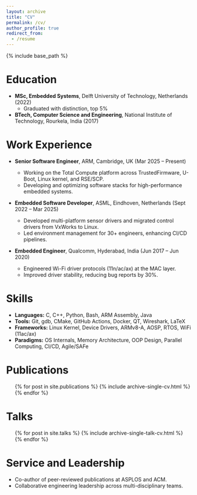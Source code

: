 ```yaml
---
layout: archive
title: "CV"
permalink: /cv/
author_profile: true
redirect_from:
  - /resume
---
```


{% include base_path %}

Education
======
* **MSc, Embedded Systems**, Delft University of Technology, Netherlands (2022)
  * Graduated with distinction, top 5%
* **BTech, Computer Science and Engineering**, National Institute of Technology, Rourkela, India (2017)

Work Experience
======
* **Senior Software Engineer**, ARM, Cambridge, UK (Mar 2025 – Present)
  * Working on the Total Compute platform across TrustedFirmware, U-Boot, Linux kernel, and RSE/SCP.
  * Developing and optimizing software stacks for high-performance embedded systems.

* **Embedded Software Developer**, ASML, Eindhoven, Netherlands (Sept 2022 – Mar 2025)
  * Developed multi-platform sensor drivers and migrated control drivers from VxWorks to Linux.
  * Led environment management for 30+ engineers, enhancing CI/CD pipelines.

* **Embedded Engineer**, Qualcomm, Hyderabad, India (Jun 2017 – Jun 2020)
  * Engineered Wi-Fi driver protocols (11n/ac/ax) at the MAC layer.
  * Improved driver stability, reducing bug reports by 30%.

Skills
======
* **Languages:** C, C++, Python, Bash, ARM Assembly, Java
* **Tools:** Git, gdb, CMake, GitHub Actions, Docker, QT, Wireshark, LaTeX
* **Frameworks:** Linux Kernel, Device Drivers, ARMv8-A, AOSP, RTOS, WiFi (11ac/ax)
* **Paradigms:** OS Internals, Memory Architecture, OOP Design, Parallel Computing, CI/CD, Agile/SAFe

Publications
======
<ul>{% for post in site.publications %}
  {% include archive-single-cv.html %}
{% endfor %}</ul>

Talks
======
<ul>{% for post in site.talks %}
  {% include archive-single-talk-cv.html %}
{% endfor %}</ul>

Service and Leadership
======
* Co-author of peer-reviewed publications at ASPLOS and ACM.
* Collaborative engineering leadership across multi-disciplinary teams.
